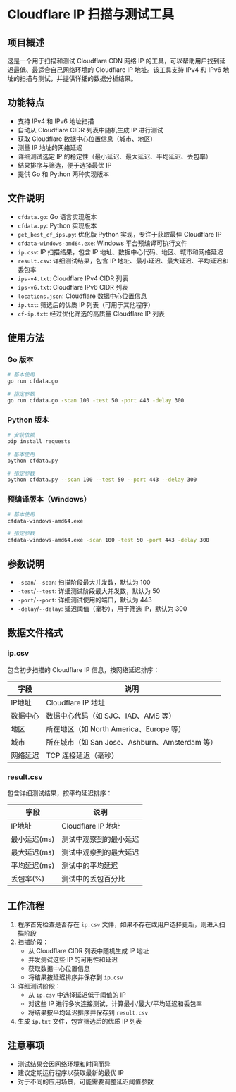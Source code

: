 # Cloudflare IP 扫描与测试工具

## 项目概述

这是一个用于扫描和测试 Cloudflare CDN 网络 IP 的工具，可以帮助用户找到延迟最低、最适合自己网络环境的 Cloudflare IP 地址。该工具支持 IPv4 和 IPv6 地址的扫描与测试，并提供详细的数据分析结果。

## 功能特点

- 支持 IPv4 和 IPv6 地址扫描
- 自动从 Cloudflare CIDR 列表中随机生成 IP 进行测试
- 获取 Cloudflare 数据中心位置信息（城市、地区）
- 测量 IP 地址的网络延迟
- 详细测试选定 IP 的稳定性（最小延迟、最大延迟、平均延迟、丢包率）
- 结果排序与筛选，便于选择最优 IP
- 提供 Go 和 Python 两种实现版本

## 文件说明

- `cfdata.go`: Go 语言实现版本
- `cfdata.py`: Python 实现版本
- `get_best_cf_ips.py`: 优化版 Python 实现，专注于获取最佳 Cloudflare IP
- `cfdata-windows-amd64.exe`: Windows 平台预编译可执行文件
- `ip.csv`: IP 扫描结果，包含 IP 地址、数据中心代码、地区、城市和网络延迟
- `result.csv`: 详细测试结果，包含 IP 地址、最小延迟、最大延迟、平均延迟和丢包率
- `ips-v4.txt`: Cloudflare IPv4 CIDR 列表
- `ips-v6.txt`: Cloudflare IPv6 CIDR 列表
- `locations.json`: Cloudflare 数据中心位置信息
- `ip.txt`: 筛选后的优质 IP 列表（可用于其他程序）
- `cf-ip.txt`: 经过优化筛选的高质量 Cloudflare IP 列表

## 使用方法

### Go 版本

```bash
# 基本使用
go run cfdata.go

# 指定参数
go run cfdata.go -scan 100 -test 50 -port 443 -delay 300
```

### Python 版本

```bash
# 安装依赖
pip install requests

# 基本使用
python cfdata.py

# 指定参数
python cfdata.py --scan 100 --test 50 --port 443 --delay 300
```

### 预编译版本（Windows）

```bash
# 基本使用
cfdata-windows-amd64.exe

# 指定参数
cfdata-windows-amd64.exe -scan 100 -test 50 -port 443 -delay 300
```

## 参数说明

- `-scan`/`--scan`: 扫描阶段最大并发数，默认为 100
- `-test`/`--test`: 详细测试阶段最大并发数，默认为 50
- `-port`/`--port`: 详细测试使用的端口，默认为 443
- `-delay`/`--delay`: 延迟阈值（毫秒），用于筛选 IP，默认为 300

## 数据文件格式

### ip.csv

包含初步扫描的 Cloudflare IP 信息，按网络延迟排序：

| 字段 | 说明 |
| --- | --- |
| IP地址 | Cloudflare IP 地址 |
| 数据中心 | 数据中心代码（如 SJC、IAD、AMS 等） |
| 地区 | 所在地区（如 North America、Europe 等） |
| 城市 | 所在城市（如 San Jose、Ashburn、Amsterdam 等） |
| 网络延迟 | TCP 连接延迟（毫秒） |

### result.csv

包含详细测试结果，按平均延迟排序：

| 字段 | 说明 |
| --- | --- |
| IP地址 | Cloudflare IP 地址 |
| 最小延迟(ms) | 测试中观察到的最小延迟 |
| 最大延迟(ms) | 测试中观察到的最大延迟 |
| 平均延迟(ms) | 测试中的平均延迟 |
| 丢包率(%) | 测试中的丢包百分比 |

## 工作流程

1. 程序首先检查是否存在 `ip.csv` 文件，如果不存在或用户选择更新，则进入扫描阶段
2. 扫描阶段：
   - 从 Cloudflare CIDR 列表中随机生成 IP 地址
   - 并发测试这些 IP 的可用性和延迟
   - 获取数据中心位置信息
   - 将结果按延迟排序并保存到 `ip.csv`
3. 详细测试阶段：
   - 从 `ip.csv` 中选择延迟低于阈值的 IP
   - 对这些 IP 进行多次连接测试，计算最小/最大/平均延迟和丢包率
   - 将结果按平均延迟排序并保存到 `result.csv`
4. 生成 `ip.txt` 文件，包含筛选后的优质 IP 列表

## 注意事项

- 测试结果会因网络环境和时间而异
- 建议定期运行程序以获取最新的最优 IP
- 对于不同的应用场景，可能需要调整延迟阈值参数